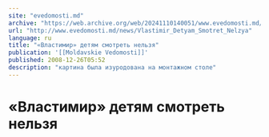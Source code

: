```yaml
---
site: "evedomosti.md"
archive: "https://web.archive.org/web/20241110140051/www.evedomosti.md/news/Vlastimir_Detyam_Smotret_Nelzya"
url: "http://www.evedomosti.md/news/Vlastimir_Detyam_Smotret_Nelzya"
language: ru
title: "«Властимир» детям смотреть нельзя"
publication: '[[Moldavskie Vedomosti]]'
published: 2008-12-26T05:52
description: "картина была изуродована на монтажном столе"
---
```


# «Властимир» детям смотреть нельзя

